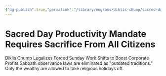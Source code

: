 ```yaml
---
{"dg-publish":true,"permalink":"/library/engrams/diklis-chump/sacred-day-productivity-mandate-requires-sacrifice-from-all-citizens/","tags":["DC/Religion","DC/AS5"]}
---
```


# Sacred Day Productivity Mandate Requires Sacrifice From All Citizens
Diklis Chump Legalizes Forced Sunday Work Shifts to Boost Corporate Profits
Sabbath observance laws are eliminated as "outdated traditions."  
Only the wealthy are allowed to take religious holidays off.
